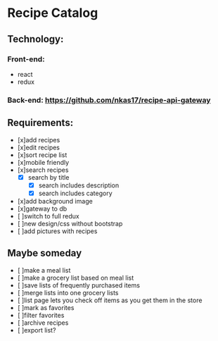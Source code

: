 # Recipe Catalog
## Technology:
### Front-end:
* react
* redux
### Back-end: https://github.com/nkas17/recipe-api-gateway

## Requirements:
* [x]add recipes
* [x]edit recipes
* [x]sort recipe list
* [x]mobile friendly
* [x]search recipes
  *  [x] search by title
	*  [x] search includes description
	*  [x] search includes category
* [x]add background image
* [x]gateway to db
* [ ]switch to full redux
* [ ]new design/css without bootstrap
* [ ]add pictures with recipes

## Maybe someday
* [ ]make a meal list
* [ ]make a grocery list based on meal list
* [ ]save lists of frequently purchased items
* [ ]merge lists into one grocery lists
* [ ]list page lets you check off items as you get them in the store
* [ ]mark as favorites
* [ ]filter favorites
* [ ]archive recipes
* [ ]export list?

